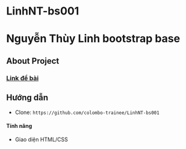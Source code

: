 # LinhNT-bs001
<h1>Nguyễn Thùy Linh bootstrap base </h1>

## About Project

<h3><a href="https://www.dropbox.com/sh/9jvhuuz00c1k68u/AABTmUPiPJZr_VR4EDRPycWOa?dl=0">Link đề bài</a></h3>

## Hướng dẫn

- Clone: `https://github.com/colombo-trainee/LinhNT-bs001`

<h4>Tính năng</h4>

- Giao diện HTML/CSS 
